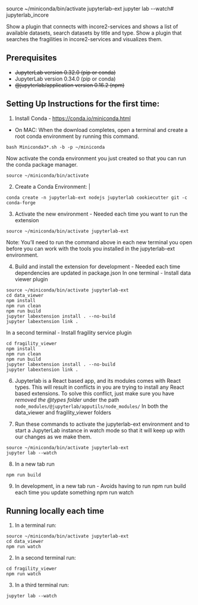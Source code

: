 source ~/miniconda/bin/activate jupyterlab-ext
jupyter lab --watch# jupyterlab_incore

Show a plugin that connects with incore2-services and shows a list of available datasets, search datasets by title and type.
Show a plugin that searches the fragilities in incore2-services and visualizes them.


## Prerequisites

* ~~JupyterLab version 0.32.0 (pip or conda)~~
* JupyterLab version 0.34.0 (pip or conda)
* ~~@jupyterlab/application version 0.16.2 (npm)~~

## Setting Up Instructions for the first time:
1. Install Conda - https://conda.io/miniconda.html
*    On MAC:
When the download completes, open a terminal and create a root conda environment by running this command.

```
bash Miniconda3*.sh -b -p ~/miniconda
```

Now activate the conda environment you just created so that you can run the conda package manager.
```
source ~/miniconda/bin/activate
```

2. Create a Conda Environment: |
```
conda create -n jupyterlab-ext nodejs jupyterlab cookiecutter git -c conda-forge
```


3. Activate the new environment - Needed each time you want to run the extension
```
source ~/miniconda/bin/activate jupyterlab-ext
```

Note: You’ll need to run the command above in each new terminal you open before you can work with the tools you installed in the jupyterlab-ext environment.

4. Build and install the extension for development - Needed each time dependencies are updated in package.json
 In one terminal - Install data viewer plugin
```
source ~/miniconda/bin/activate jupyterlab-ext
cd data_viewer
npm install
npm run clean
npm run build
jupyter labextension install . --no-build
jupyter labextension link .
```

In a second terminal - Install fragility service plugin

```source ~/miniconda/bin/activate jupyterlab-ext
cd fragility_viewer
npm install
npm run clean
npm run build
jupyter labextension install . --no-build
jupyter labextension link .
```

6. Jupyterlab is a React based app, and its modules comes with React types. This will result in conflicts in you are trying
   to install any React based extensions. To solve this conflict, just make sure you have *removed the @types folder* under
   the path ```node_modules/@jupyterlab/apputils/node_modules/``` In both the data_viewer and fragility_viewer folders


7. Run these commands to activate the jupyterlab-ext environment and to start a JupyterLab instance in watch mode so that it will keep up with our changes as we make them.
```
source ~/miniconda/bin/activate jupyterlab-ext
jupyter lab --watch
```
8. In a new tab run

```
npm run build
```


9. In development, in a new tab run - Avoids having to run npm run build each time you update something
npm run watch

## Running locally each time

1. In a terminal run:
```
source ~/miniconda/bin/activate jupyterlab-ext
cd data_viewer
npm run watch
```

2. In a second terminal run:
```source ~/miniconda/bin/activate jupyterlab-ext
cd fragility_viewer
npm run watch
```

3. In a third terminal run:
```source ~/miniconda/bin/activate jupyterlab-ext
jupyter lab --watch
```
